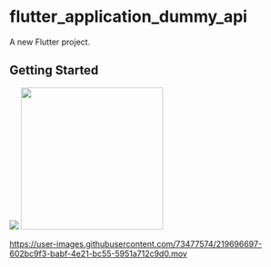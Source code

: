 # flutter_application_dummy_api

A new Flutter project.

## Getting Started

![](https://github.com/mzulistiyan/test_readme/blob/main/Screen_Recording_2023-02-17_at_10_08_53_PM_AdobeExpress.gif)
<img src="https://github.com/mzulistiyan/test_readme/blob/main/Screen_Recording_2023-02-17_at_10_08_53_PM_AdobeExpress.gif" width="250" height="250"/>


https://user-images.githubusercontent.com/73477574/219696697-602bc9f3-babf-4e21-bc55-5951a712c9d0.mov


